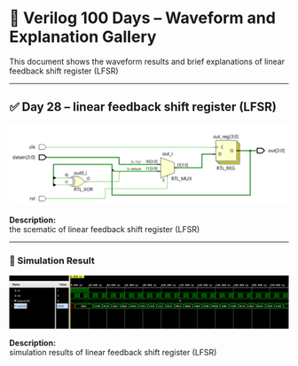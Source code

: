 
# 📘 Verilog 100 Days – Waveform and Explanation Gallery

This document shows the waveform results and brief explanations of linear feedback shift register (LFSR)

---

## ✅ Day 28 – linear feedback shift register (LFSR)

 

![linear feedback shift register (LFSR)](./images/lfsr_scematic.png)

**Description:**  
  the scematic of linear feedback shift register (LFSR)
 
---

### 🔬 Simulation Result

![Simulation Waveform](./images/lfsr_sim.png)

**Description:**  
simulation results of linear feedback shift register (LFSR)
